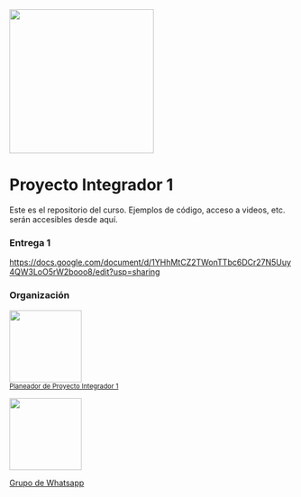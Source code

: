 <img width="256" src="https://www.icesi.edu.co/launiversidad/images/La_universidad/logo_icesi.png">

# Proyecto Integrador 1
Este es el repositorio del curso. Ejemplos de código, acceso a videos, etc. serán accesibles desde aquí.


### Entrega 1
https://docs.google.com/document/d/1YHhMtCZ2TWonTTbc6DCr27N5Uuy4QW3LoO5rW2booo8/edit?usp=sharing

### Organización
<a href="https://miro.com/app/board/o9J_l23kC64=/?share_link_id=159122822699"><img width="128" src="https://store-images.s-microsoft.com/image/apps.59334.13959754522315136.c4ea2415-8e3c-42bf-8f77-e885eb7c11a1.be6eacf3-e0b4-4478-9abc-47192806c1b5?mode=scale&q=90&h=300&w=300"></a><br>
<a href=""><small>Planeador de Proyecto Integrador 1</small></a>


<a href="https://chat.whatsapp.com/HAphCerXJHF3RbnNbuUxBz"><img src="https://upload.wikimedia.org/wikipedia/commons/thumb/6/6b/WhatsApp.svg/479px-WhatsApp.svg.png" width="128"></a><br>

<a href="https://chat.whatsapp.com/HAphCerXJHF3RbnNbuUxBz">Grupo de Whatsapp</a>

